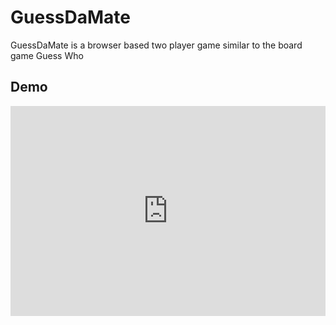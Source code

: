 # GuessDaMate

GuessDaMate is a browser based two player game similar to the board game Guess Who

## Demo
<div style="position: relative; padding-bottom: 66.66666666666666%; height: 0;"><iframe src="https://www.loom.com/embed/f6f3ce52544f457da8ba9673a6336c6f" frameborder="0" webkitallowfullscreen mozallowfullscreen allowfullscreen style="position: absolute; top: 0; left: 0; width: 100%; height: 100%;"></iframe></div>



